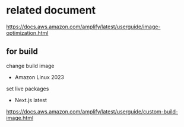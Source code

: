 # related document

https://docs.aws.amazon.com/amplify/latest/userguide/image-optimization.html

## for build

change build image

- Amazon Linux 2023

set live packages

- Next.js latest

https://docs.aws.amazon.com/amplify/latest/userguide/custom-build-image.html
